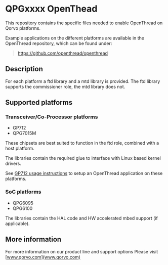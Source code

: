 # QPGxxxx OpenThead

This repository contains the specific files needed
to enable OpenThread on Qorvo platforms.

Example applications on the different platforms are available
in the OpenThread repository, which can be found under:

> <https://github.com/openthread/openthread>

## Description

For each platform a ftd library and a mtd library is provided.
The ftd library supports the commissioner role, the mtd library does not.

## Supported platforms

### Transceiver/Co-Processor platforms

- GP712
- QPG7015M

These chipsets are best suited to function in the ftd role,
combined with a host platform.

The libraries contain the required glue to interface with Linux based kernel drivers.

See [GP712 usage instructions](https://github.com/openthread/openthread/blob/master/examples/platforms/gp712/README.md)
to setup an OpenThread application on these platforms.

### SoC platforms

- QPG6095
- QPG6100

The libraries contain the HAL code and HW accelerated mbed support (if applicable).

## More information

For more information on our product line and support options
Please visit [www.qorvo.com](www.qorvo.com)
